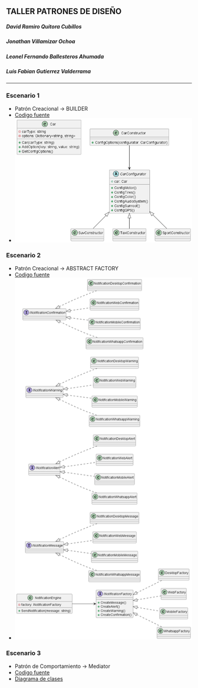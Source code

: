 ## TALLER PATRONES DE DISEÑO
##### _David Ramiro Quitora Cubillos_
##### _Jonathan Villamizar Ochoa_
##### _Leonel Fernando Ballesteros Ahumada_
##### _Luis Fabian Gutierrez Valderrama_
------

### Escenario 1
- Patrón Creacional -> BUILDER
- [Codigo fuente](taller_patrones/escenario01/)
- ![Texto alternativo](taller_patrones/escenario01/classes.png)

### Escenario 2
- Patrón Creacional -> ABSTRACT FACTORY
- [Codigo fuente](taller_patrones/escenario02/)
- ![Texto alternativo](taller_patrones/escenario02/classes.png)

### Escenario 3
- Patrón de Comportamiento -> Mediator
- [Codigo fuente](taller_patrones/escenario03/Escenario03/)
- [Diagrama de clases](taller_patrones/escenario03/Escenario03/Classes.html)
